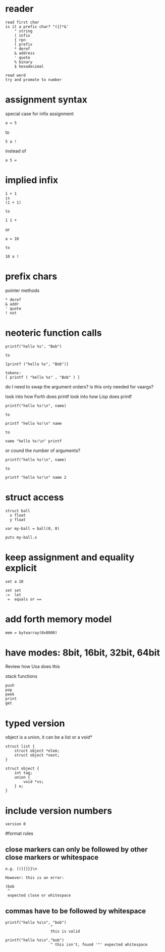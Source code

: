 # reader
    read first char
    is it a prefix char? "({[*&'
        " string
        ( infix
        { rpn
        [ prefix
        * deref
        & address
        ' quote
        % binary
        $ hexadecimal

    read word
    try and promote to number

# assignment syntax
special case for infix assignment

    a = 5

to

    5 a !

instead of

    a 5 =

# implied infix

    1 + 1
    is
    (1 + 1)

    to

    1 1 +


or

    a = 10

    to

    10 a !

# prefix chars

pointer methods

    * deref
    & addr
    ' quote
    ! not

# neoteric function calls

    printf("hello %s", "Bob")

    to

    [printf ("hello %s", "Bob")]

    tokens:
    [ printf ( "hello %s" , "Bob" ) ]

do I need to swap the argument orders?
is this only needed for vaargs?

look into how Forth does printf
look into how Lisp does printf

    printf("hello %s!\n", name)

    to

    printf "hello %s!\n" name

    to

    name "hello %s!\n" printf


or cound the number of arguments?

    printf("hello %s!\n", name)

    to

    printf "hello %s!\n" name 2


# struct access

    struct ball
      x float
      y float

    var my-ball = ball(0, 0)

    puts my-ball.x

# keep assignment and equality explicit

    set a 10

    set set
    :=  let
     =  equals or ==


# add forth memory model

    mem = bytearray(0x8000)

# have modes: 8bit, 16bit, 32bit, 64bit

Review how Uxa does this

stack functions

    push
    pop
    peek
    print
    get

# typed version

object is a union, it can be a list or a void*

    struct list {
        struct object *elem;
        struct object *next;
    }

    struct object {
        int tag;
        union {
            void *vs;
        } u;
    }

# include version numbers

    version 0

#format rules

## close markers can only be followed by other close markers or whitespace

    e.g. ))]]]}}\n

    However: this is an error:

    )bob
     ^
     expected close or whitespace

## commas have to be followed by whitespace

    printf("hello %s\n", "bob")
                        ^
                        this is valid

    printf("hello %s\n","bob")
                        ^ this isn't, found '"' expected whitespace

